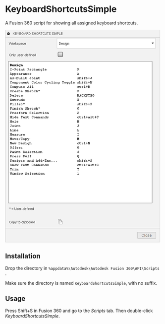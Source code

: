 # KeyboardShortcutsSimple

A Fusion 360 script for showing all assigned keyboard shortcuts.

![](screenshot.png)

## Installation
Drop the directory in `%appdata%\Autodesk\Autodesk Fusion 360\API\Scripts` .

Make sure the directory is named `KeyboardShortcutsSimple`, with no suffix.

## Usage

Press Shift+S in Fusion 360 and go to the *Scripts* tab. Then double-click *KeyboardShortcutsSimple*.

